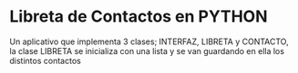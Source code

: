 # Libreta de Contactos en PYTHON
Un aplicativo que implementa 3 clases; INTERFAZ, LIBRETA y CONTACTO, la clase LIBRETA se inicializa con una lista y se van guardando en ella los distintos contactos
